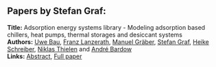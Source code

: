 <h2>Papers by Stefan Graf:</h2>
<p>
<b>Title:</b> Adsorption energy systems library - Modeling adsorption based chillers, heat pumps, thermal storages and desiccant systems<br />
<b>Authors:</b> <a href="../authors/author_23.html">Uwe Bau</a>, <a href="../authors/author_186.html">Franz Lanzerath</a>, <a href="../authors/author_117.html">Manuel Gräber</a>, <a href="../authors/author_118.html">Stefan Graf</a>, <a href="../authors/author_281.html">Heike Schreiber</a>, <a href="../authors/author_306.html">Niklas Thielen</a> and <a href="../authors/author_21.html">André Bardow</a><br />
<b>Links:</b> <a href="../abstracts/abstract_92.pdf">Abstract</a>, <a href="../submissions/ECP14096875_BauLanzerathGraberGrafSchreiberThielenBardow.pdf">Full paper</a>
</p>